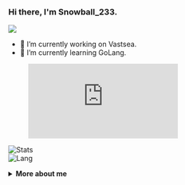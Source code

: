 ### Hi there, I'm Snowball_233.
![](https://komarev.com/ghpvc/?username=SnowballXueQiu)  

<!--
**SnowballXueQiu/SnowballXueQiu** is a ✨ _special_ ✨ repository because its `README.md` (this file) appears on your GitHub profile.

Here are some ideas to get you started:

- 🔭 I’m currently working on ...
- 🌱 I’m currently learning GoLang.
- 👯 I’m looking to collaborate on ...
- 🤔 I’m looking for help with ...
- 💬 Ask me about ...
- 📫 How to reach me: ...
- 😄 Pronouns: ...
- ⚡ Fun fact: ...
-->

- 🔭 I’m currently working on Vastsea.
- 🌱 I’m currently learning GoLang.

<figure><embed src="https://wakatime.com/share/@ea22cbac-f1f5-4e51-a8ba-aa812b46f257/8dfb37dd-29d4-4d73-9593-0ee5ddb3f814.svg"></embed></figure>

![Stats](https://github-readme-stats.vercel.app/api?username=SnowballXueQiu&show_icons=true&icon_color=0099CC&title_color=0099CC&)    
![Lang](https://github-readme-stats.vercel.app/api/top-langs/?username=SnowballXueQiu&layout=compact&title_color=0099CC&&hide=javascript,html)   

<details>
    <summary>
        <b>More about me</b>
    </summary>

<!--START_SECTION:waka-->

```text
From: 03 February 2023 - To: 10 February 2023

Total Time: 22 hrs 44 mins

Python             11 hrs 27 mins  ⣿⣿⣿⣿⣿⣿⣿⣿⣿⣿⣿⣿⣤⣀⣀⣀⣀⣀⣀⣀⣀⣀⣀⣀⣀   49.28 %
HTML               3 hrs 49 mins   ⣿⣿⣿⣿⣄⣀⣀⣀⣀⣀⣀⣀⣀⣀⣀⣀⣀⣀⣀⣀⣀⣀⣀⣀⣀   16.47 %
CSS                3 hrs 11 mins   ⣿⣿⣿⣦⣀⣀⣀⣀⣀⣀⣀⣀⣀⣀⣀⣀⣀⣀⣀⣀⣀⣀⣀⣀⣀   13.74 %
TOML               1 hr 10 mins    ⣿⣤⣀⣀⣀⣀⣀⣀⣀⣀⣀⣀⣀⣀⣀⣀⣀⣀⣀⣀⣀⣀⣀⣀⣀   05.06 %
YAML               1 hr 9 mins     ⣿⣄⣀⣀⣀⣀⣀⣀⣀⣀⣀⣀⣀⣀⣀⣀⣀⣀⣀⣀⣀⣀⣀⣀⣀   04.96 %
Other              31 mins         ⣦⣀⣀⣀⣀⣀⣀⣀⣀⣀⣀⣀⣀⣀⣀⣀⣀⣀⣀⣀⣀⣀⣀⣀⣀   02.27 %
```

<!--END_SECTION:waka-->

